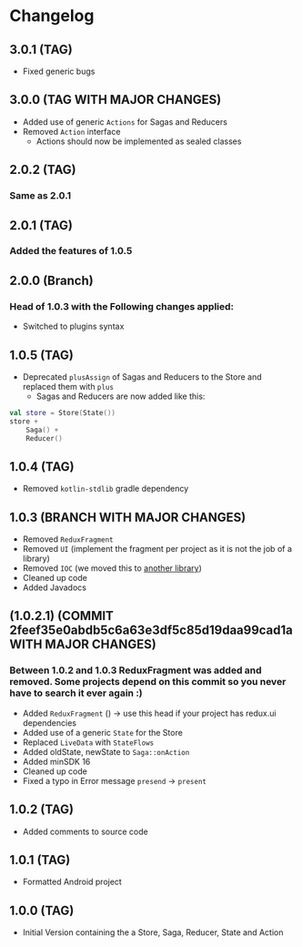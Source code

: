 # Changelog

## 3.0.1 (TAG)
- Fixed generic bugs

## 3.0.0 (TAG WITH MAJOR CHANGES)
- Added use of generic `Actions` for Sagas and Reducers
- Removed `Action` interface
    * Actions should now be implemented as sealed classes

## 2.0.2 (TAG)
### Same as 2.0.1

## 2.0.1 (TAG)
### Added the features of 1.0.5

## 2.0.0 (Branch)
### Head of 1.0.3 with the Following changes applied:
- Switched to plugins syntax

## 1.0.5 (TAG)
- Deprecated `plusAssign` of Sagas and Reducers to the Store and replaced them with `plus`
    * Sagas and Reducers are now added like this:
```kotlin
val store = Store(State())
store +
    Saga() +
    Reducer()
```

## 1.0.4 (TAG)
- Removed `kotlin-stdlib` gradle dependency

## 1.0.3 (BRANCH WITH MAJOR CHANGES)
- Removed `ReduxFragment`
- Removed `UI` (implement the fragment per project as it is not the job of a library)
- Removed `IOC` (we moved this to [another library](https://gitlab.smoca.ch/smoca/libraries/android-toolbox/ioc))
- Cleaned up code
- Added Javadocs

## (1.0.2.1) (COMMIT 2feef35e0abdb5c6a63e3df5c85d19daa99cad1a WITH MAJOR CHANGES)
### Between 1.0.2 and 1.0.3 ReduxFragment was added and removed. Some projects depend on this commit so you never have to search it ever again :)
- Added `ReduxFragment` () -> use this head if your project has redux.ui dependencies
- Added use of a generic `State` for the Store
- Replaced `LiveData` with `StateFlows`
- Added oldState, newState to `Saga::onAction`
- Added minSDK 16
- Cleaned up code
- Fixed a typo in Error message `presend` -> `present`

## 1.0.2 (TAG)
- Added comments to source code

## 1.0.1 (TAG)
- Formatted Android project

## 1.0.0 (TAG)
- Initial Version containing the a Store, Saga, Reducer, State and Action
